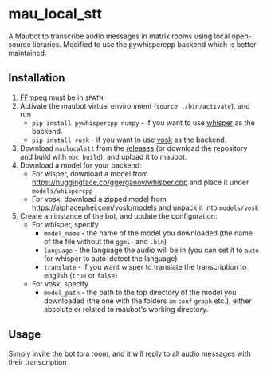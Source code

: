 # mau_local_stt

A Maubot to transcribe audio messages in matrix rooms using local open-source libraries.
Modified to use the pywhispercpp backend which is better maintained.

## Installation

1. [FFmpeg](https://ffmpeg.org/) must be in `$PATH`
2. Activate the maubot virtual environment (`source ./bin/activate`), and run
    - `pip install pywhispercpp numpy` - if you want to use [whisper](https://github.com/ggerganov/whisper.cpp) as the
      backend.
    - `pip install vosk` - if you want to use [vosk](https://alphacephei.com/vosk/) as the backend.
3. Download `maulocalstt` from the [releases](https://github.com/ElishaAz/mau_local_stt/releases) (or download the
   repository and build with `mbc build`), and upload it to maubot.
4. Download a model for your backend:
   - For wisper, download a model from https://huggingface.co/ggerganov/whisper.cpp and place it under `models/whispercpp`
   - For vosk, download a zipped model from https://alphacephei.com/vosk/models and unpack it into `models/vosk`
5. Create an instance of the bot, and update the configuration:
   - For whisper, specify
     - `model_name` - the name of the model you downloaded (the name of the file without the `ggml-` and `.bin`)
     - `language` - the language the audio will be in (you can set it to `auto` for whisper to auto-detect the language)
     - `translate` - if you want wisper to translate the transcription to english (`true` or `false`)
   - For vosk, specify
     - `model_path` - the path to the top directory of the model you downloaded (the one with the folders `am` `conf` `graph` etc.), either absolute or related to maubot's working directory.

## Usage
Simply invite the bot to a room, and it will reply to all audio messages with their transcription
